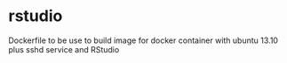 rstudio
=======

Dockerfile to be use to build image for docker container with ubuntu 13.10 plus sshd service and RStudio

